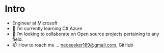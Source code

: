 # Intro

- Engineer at Microsoft
- 🌱 I’m currently learning C#,Azure 
- 💞️ I’m looking to collaborate on Open source projects pertaining to any field. 
- 📫 How to reach me ... neoseeker189@gmail.com, GitHub

<!---
jtapia295/jtapia295 is a ✨ special ✨ repository because its `README.md` (this file) appears on your GitHub profile.
You can click the Preview link to take a look at your changes.
--->
